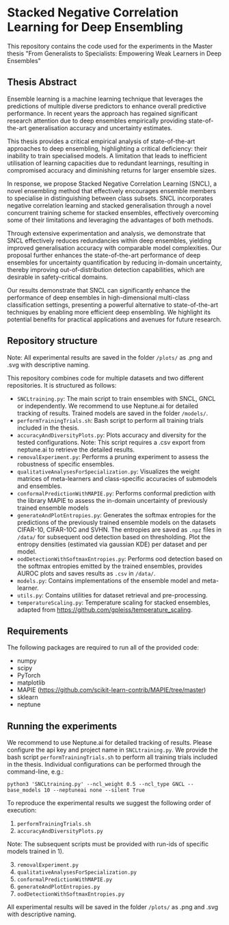 # Stacked Negative Correlation Learning for Deep Ensembling

This repository contains the code used for the experiments in the Master thesis "From Generalists to Specialists: Empowering Weak Learners in Deep Ensembles"

## Thesis Abstract
Ensemble learning is a machine learning technique that leverages the predictions of multiple diverse predictors to enhance overall predictive performance. In recent years the approach has regained significant research attention due to deep ensembles empirically providing state-of-the-art generalisation accuracy and uncertainty estimates.

This thesis provides a critical empirical analysis of state-of-the-art approaches to deep ensembling, highlighting a critical deficiency: their inability to train specialised models. A limitation that leads to inefficient utilisation of learning capacities due to redundant learnings, resulting in compromised accuracy and diminishing returns for larger ensemble sizes.

In response, we propose Stacked Negative Correlation Learning (SNCL), a novel ensembling method that effectively encourages ensemble members to specialise in distinguishing between class subsets. SNCL incorporates negative correlation learning and stacked generalisation through a novel concurrent training scheme for stacked ensembles, effectively overcoming some of their limitations and leveraging the advantages of both methods.

Through extensive experimentation and analysis, we demonstrate that SNCL effectively reduces redundancies within deep ensembles, yielding improved generalisation accuracy with comparable model complexities. Our proposal further enhances the state-of-the-art performance of deep ensembles for uncertainty quantification by reducing in-domain uncertainty, thereby improving out-of-distribution detection capabilities, which are desirable in safety-critical domains.

Our results demonstrate that SNCL can significantly enhance the performance of deep ensembles in high-dimensional multi-class classification settings, presenting a powerful alternative to state-of-the-art techniques by enabling more efficient deep ensembling. We highlight its potential benefits for practical applications and avenues for future research.



## Repository structure
Note: All experimental results are saved in the folder `/plots/` as .png and .svg with descriptive naming.

This repository combines code for multiple datasets and two different repositories. It is structured as follows:

- `SNCLtraining.py`: The main script to train ensembles with SNCL, GNCL or independently. We recommend to use Neptune.ai for detailed tracking of results. Trained models are saved in the folder `/models/`.
- `performTrainingTrials.sh`: Bash script to perform all training trials included in the thesis.
- `accuracyAndDiversityPlots.py`: Plots accuracy and diversity for the tested configurations. Note: This script requires a .csv export from neptune.ai to retrieve the detailed results.
- `removalExperiment.py`: Performs a pruning experiment to assess the robustness of specific ensembles.
- `qualitativeAnalysesForSpecialization.py`: Visualizes the weight matrices of meta-learners and class-specific accuracies of submodels and ensembles.
- `conformalPredictionWithMAPIE.py`: Performs conformal prediction with the library MAPIE to assess the in-domain uncertainty of previously trained ensemble models
- `generateAndPlotEntropies.py`: Generates the softmax entropies for the predictions of the previously trained ensemble models on the datasets CIFAR-10, CIFAR-10C and SVHN. The entropies are saved as `.npz` files in `/data/` for subsequent ood detection based on thresholding. Plot the entropy densities (estimated via gaussian KDE) per dataset and per model.
- `oodDetectionWithSoftmaxEntropies.py`: Performs ood detection based on the softmax entropies emitted by the trained ensembles, provides AUROC plots and saves results as `.csv` in `/data/`.
- `models.py`: Contains implementations of the ensemble model and meta-learner.
- `utils.py`: Contains utilities for dataset retrieval and pre-processing.
- `temperatureScaling.py`: Temperature scaling for stacked ensembles, adapted from https://github.com/gpleiss/temperature_scaling.

  

## Requirements

The following packages are required to run all of the provided code:
- numpy
- scipy
- PyTorch
- matplotlib
- MAPIE (https://github.com/scikit-learn-contrib/MAPIE/tree/master)
- sklearn
- neptune

## Running the experiments

We recommend to use Neptune.ai for detailed tracking of results. Please configure the api key and project name in `SNCLtraining.py`. We provide the bash script `performTrainingTrials.sh` to perform all training trials included in the thesis. Individual configurations can be performed through the command-line, e.g.: 

    python3 'SNCLtraining.py' --ncl_weight 0.5 --ncl_type GNCL --base_models 10 --neptuneai none --silent True

To reproduce the experimental results we suggest the following order of execution:

  1) `performTrainingTrials.sh`
  2) `accuracyAndDiversityPlots.py`
   
  Note: The subsequent scripts must be provided with run-ids of specific models trained in 1).

  3) `removalExperiment.py`
  4) `qualitativeAnalysesForSpecialization.py`
  5) `conformalPredictionWithMAPIE.py`
  6) `generateAndPlotEntropies.py`
  7) `oodDetectionWithSoftmaxEntropies.py`

All experimental results will be saved in the folder `/plots/` as .png and .svg with descriptive naming.
